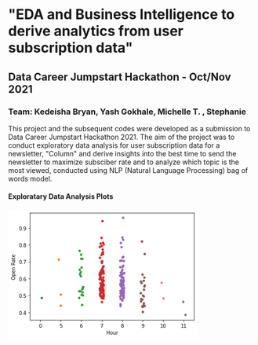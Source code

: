 # "EDA and Business Intelligence to derive analytics from user subscription data" 
## Data Career Jumpstart Hackathon - Oct/Nov 2021
### Team: Kedeisha Bryan, Yash Gokhale, Michelle T. , Stephanie

This project and the subsequent codes were developed as a submission to Data Career Jumpstart Hackathon 2021. The aim of the project was to conduct exploratory data analysis for user subscription data for a newsletter, "Column" and derive insights into the best time to send the newsletter to maximize subsciber rate and to analyze which topic is the most viewed, conducted using NLP (Natural Language Processing) bag of words model.

#### Exploratary Data Analysis Plots
![Visualization](https://github.com/yashgokhale/Miscellaneous/blob/master/DCJ%20Hackathon/images/Open%20Rate%20Hours.png)
